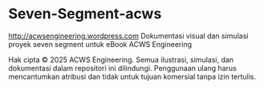 # Seven-Segment-acws
http://acwsengineering.wordpress.com
Dokumentasi visual dan simulasi proyek seven segment untuk eBook ACWS Engineering

Hak cipta © 2025 ACWS Engineering. Semua ilustrasi, simulasi, dan dokumentasi dalam repositori ini dilindungi. Penggunaan ulang harus mencantumkan atribusi dan tidak untuk tujuan komersial tanpa izin tertulis.
